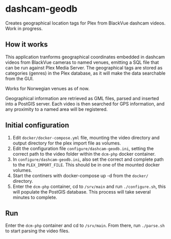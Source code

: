 # dashcam-geodb
Creates geographical location tags for Plex from BlackVue dashcam videos.
Work in progress.

## How it works
This application tranforms geographical coordinates embedded in dashcam videos
from BlackVue cameras to named venues, emitting a SQL file that can be run
against Plex Media Server. The geographical tags are stored as categories
(genres) in the Plex database, as it will make the data searchable from the GUI.

Works for Norwegian venues as of now.

Geographical information are retrieved as GML files, parsed and inserted into
a PostGIS server. Each video is then searched for GPS information, and any
proximity to a named area will be registered.

## Initial configuration
1. Edit `docker/docker-compose.yml` file, mounting the video directory and
   output directory for the plex import file as volumes.
2. Edit the configuration file `configure/dashcam-geodb.ini`, setting the
   correct path to the video folder within the `dcm-php` docker container.
3. In `configure/dashcam-geodb.ini`, also set the correct and complete path to
   the `PLEX_IMPORT_FILE`. This should be in one of the mounted docker volumes.
4. Start the continers with docker-compose up -d from the `docker/` directory.
5. Enter the `dcm-php` container, cd to `/srv/main` and run `./configure.sh`,
   this will populate the PostGIS database. This process will take several
   minutes to complete.

## Run
Enter the `dcm-php` container and cd to `/srv/main`. From there, run
`./parse.sh` to start parsing the video files.
